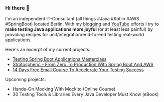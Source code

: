 ### Hi there 👋

I'm an independent IT-Consultant (all things #Java #Kotlin #AWS #SpringBoot) located Berlin. With my [blogging](https://rieckpil.de) and [YouTube](https://www.youtube.com/c/rieckpil) efforts I try to **make testing Java applications more joyful** (or at least less painful) by providing recipes for unit/integration/end-to-end testing real-world applications.

Here's an excerpt of my current projects:

- [Testing Spring Boot Applications Masterclass](https://rieckpil.de/testing-spring-boot-applications-masterclass/)
- [Stratospheric - From Zero To Production With Spring Boot And AWS](https://stratospheric.dev)
- [14 Days Free Email Course To Accelerate Your Testing Success](https://rieckpil.de/getting-started-with-testing-java-applications-email-course/)

Upcoming projects:

- Hands-On Mocking With Mockito (Online Course)
- 30 Testing Tools & Libraries Every Java Developer Must Know (eBook)

<!--
**rieckpil/rieckpil** is a ✨ _special_ ✨ repository because its `README.md` (this file) appears on your GitHub profile.

Here are some ideas to get you started:

- 🔭 I’m currently working on ...
- 🌱 I’m currently learning ...
- 👯 I’m looking to collaborate on ...
- 🤔 I’m looking for help with ...
- 💬 Ask me about ...
- 📫 How to reach me: ...
- 😄 Pronouns: ...
- ⚡ Fun fact: ...
-->
